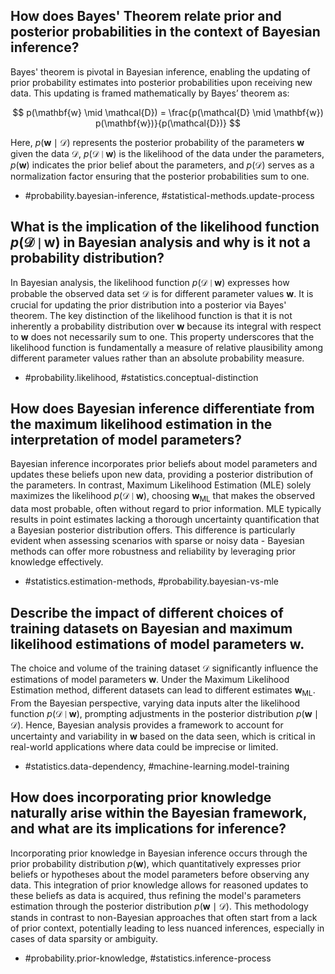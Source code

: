 ## How does Bayes' Theorem relate prior and posterior probabilities in the context of Bayesian inference?
Bayes' theorem is pivotal in Bayesian inference, enabling the updating of prior probability estimates into posterior probabilities upon receiving new data. This updating is framed mathematically by Bayes’ theorem as:

$$
p(\mathbf{w} \mid \mathcal{D}) = \frac{p(\mathcal{D} \mid \mathbf{w}) p(\mathbf{w})}{p(\mathcal{D})}
$$

Here, $p(\mathbf{w} \mid \mathcal{D})$ represents the posterior probability of the parameters $\mathbf{w}$ given the data $\mathcal{D}$, $p(\mathcal{D} \mid \mathbf{w})$ is the likelihood of the data under the parameters, $p(\mathbf{w})$ indicates the prior belief about the parameters, and $p(\mathcal{D})$ serves as a normalization factor ensuring that the posterior probabilities sum to one.

- #probability.bayesian-inference, #statistical-methods.update-process

## What is the implication of the likelihood function $p(\mathcal{D} \mid \mathbf{w})$ in Bayesian analysis and why is it not a probability distribution?
In Bayesian analysis, the likelihood function $p(\mathcal{D} \mid \mathbf{w})$ expresses how probable the observed data set $\mathcal{D}$ is for different parameter values $\mathbf{w}$. It is crucial for updating the prior distribution into a posterior via Bayes' theorem. The key distinction of the likelihood function is that it is not inherently a probability distribution over $\mathbf{w}$ because its integral with respect to $\mathbf{w}$ does not necessarily sum to one. This property underscores that the likelihood function is fundamentally a measure of relative plausibility among different parameter values rather than an absolute probability measure.

- #probability.likelihood, #statistics.conceptual-distinction

## How does Bayesian inference differentiate from the maximum likelihood estimation in the interpretation of model parameters?
Bayesian inference incorporates prior beliefs about model parameters and updates these beliefs upon new data, providing a posterior distribution of the parameters. In contrast, Maximum Likelihood Estimation (MLE) solely maximizes the likelihood $p(\mathcal{D} \mid \mathbf{w})$, choosing $\mathbf{w}_{\mathrm{ML}}$ that makes the observed data most probable, often without regard to prior information. MLE typically results in point estimates lacking a thorough uncertainty quantification that a Bayesian posterior distribution offers. This difference is particularly evident when assessing scenarios with sparse or noisy data - Bayesian methods can offer more robustness and reliability by leveraging prior knowledge effectively.

- #statistics.estimation-methods, #probability.bayesian-vs-mle

## Describe the impact of different choices of training datasets on Bayesian and maximum likelihood estimations of model parameters $\mathbf{w}$.
The choice and volume of the training dataset $\mathcal{D}$ significantly influence the estimations of model parameters $\mathbf{w}$. Under the Maximum Likelihood Estimation method, different datasets can lead to different estimates $\mathbf{w}_{\mathrm{ML}}$. From the Bayesian perspective, varying data inputs alter the likelihood function $p(\mathcal{D} \mid \mathbf{w})$, prompting adjustments in the posterior distribution $p(\mathbf{w} \mid \mathcal{D})$. Hence, Bayesian analysis provides a framework to account for uncertainty and variability in $\mathbf{w}$ based on the data seen, which is critical in real-world applications where data could be imprecise or limited.

- #statistics.data-dependency, #machine-learning.model-training

## How does incorporating prior knowledge naturally arise within the Bayesian framework, and what are its implications for inference?
Incorporating prior knowledge in Bayesian inference occurs through the prior probability distribution $p(\mathbf{w})$, which quantitatively expresses prior beliefs or hypotheses about the model parameters before observing any data. This integration of prior knowledge allows for reasoned updates to these beliefs as data is acquired, thus refining the model's parameters estimation through the posterior distribution $p(\mathbf{w} \mid \mathcal{D})$. This methodology stands in contrast to non-Bayesian approaches that often start from a lack of prior context, potentially leading to less nuanced inferences, especially in cases of data sparsity or ambiguity.

- #probability.prior-knowledge, #statistics.inference-process